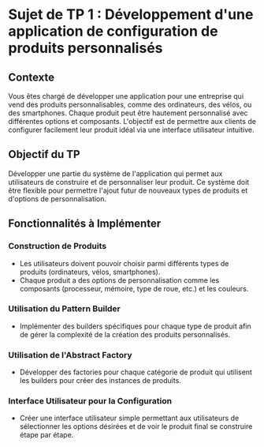 # Sujet de TP 1 : Développement d'une application de configuration de produits personnalisés

## Contexte
Vous êtes chargé de développer une application pour une entreprise qui vend des produits personnalisables, comme des ordinateurs, des vélos, ou des smartphones. Chaque produit peut être hautement personnalisé avec différentes options et composants. L'objectif est de permettre aux clients de configurer facilement leur produit idéal via une interface utilisateur intuitive.

## Objectif du TP
Développer une partie du système de l'application qui permet aux utilisateurs de construire et de personnaliser leur produit. Ce système doit être flexible pour permettre l'ajout futur de nouveaux types de produits et d'options de personnalisation.

## Fonctionnalités à Implémenter

### Construction de Produits
- Les utilisateurs doivent pouvoir choisir parmi différents types de produits (ordinateurs, vélos, smartphones).
- Chaque produit a des options de personnalisation comme les composants (processeur, mémoire, type de roue, etc.) et les couleurs.

### Utilisation du Pattern Builder
- Implémenter des builders spécifiques pour chaque type de produit afin de gérer la complexité de la création des produits personnalisés.

### Utilisation de l'Abstract Factory
- Développer des factories pour chaque catégorie de produit qui utilisent les builders pour créer des instances de produits.

### Interface Utilisateur pour la Configuration
- Créer une interface utilisateur simple permettant aux utilisateurs de sélectionner les options désirées et de voir le produit final se construire étape par étape.
